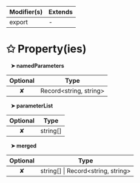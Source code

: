 | Modifier(s)                            | Extends                                    |
|----------------------------------------|--------------------------------------------|
| export | - |

# &#10025; Property(ies)

&nbsp;&nbsp; **&#10148; namedParameters**

| Optional                           | Type                         |
|:----------------------------------:|------------------------------|
| ✘ | Record&lt;string, string&gt; |

&nbsp;&nbsp; **&#10148; parameterList**

| Optional                           | Type                         |
|:----------------------------------:|------------------------------|
| ✘ | string[] |

&nbsp;&nbsp; **&#10148; merged**

| Optional                           | Type                         |
|:----------------------------------:|------------------------------|
| ✘ | string[] &#124; Record&lt;string, string&gt; |